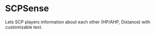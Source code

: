 # SCPSense
 Lets SCP players information about each other (HP/AHP, Distance) with customizable text.
